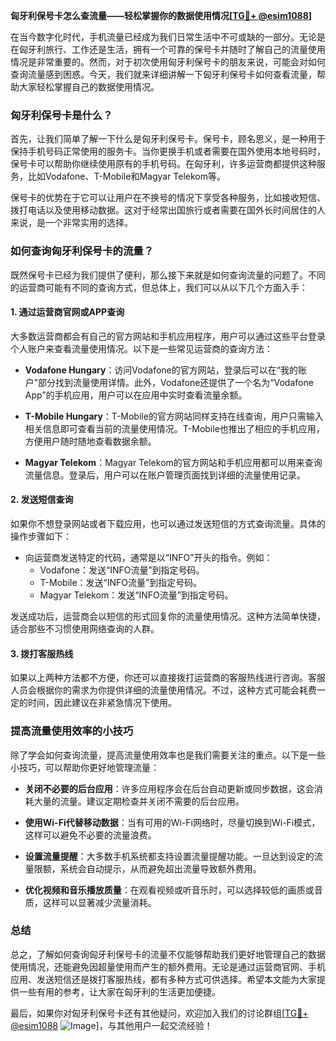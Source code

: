 **匈牙利保号卡怎么查流量——轻松掌握你的数据使用情况[[TG💪+ @esim1088](https://t.me/s/esim1088)]**

在当今数字化时代，手机流量已经成为我们日常生活中不可或缺的一部分。无论是在匈牙利旅行、工作还是生活，拥有一个可靠的保号卡并随时了解自己的流量使用情况是非常重要的。然而，对于初次使用匈牙利保号卡的朋友来说，可能会对如何查询流量感到困惑。今天，我们就来详细讲解一下匈牙利保号卡如何查看流量，帮助大家轻松掌握自己的数据使用情况。

### 匈牙利保号卡是什么？

首先，让我们简单了解一下什么是匈牙利保号卡。保号卡，顾名思义，是一种用于保持手机号码正常使用的服务卡。当你更换手机或者需要在国外使用本地号码时，保号卡可以帮助你继续使用原有的手机号码。在匈牙利，许多运营商都提供这种服务，比如Vodafone、T-Mobile和Magyar Telekom等。

保号卡的优势在于它可以让用户在不换号的情况下享受各种服务，比如接收短信、拨打电话以及使用移动数据。这对于经常出国旅行或者需要在国外长时间居住的人来说，是一个非常实用的选择。

### 如何查询匈牙利保号卡的流量？

既然保号卡已经为我们提供了便利，那么接下来就是如何查询流量的问题了。不同的运营商可能有不同的查询方式，但总体上，我们可以从以下几个方面入手：

#### 1. 通过运营商官网或APP查询

大多数运营商都会有自己的官方网站和手机应用程序，用户可以通过这些平台登录个人账户来查看流量使用情况。以下是一些常见运营商的查询方法：

- **Vodafone Hungary**：访问Vodafone的官方网站，登录后可以在“我的账户”部分找到流量使用详情。此外，Vodafone还提供了一个名为“Vodafone App”的手机应用，用户可以在应用中实时查看流量余额。
  
- **T-Mobile Hungary**：T-Mobile的官方网站同样支持在线查询，用户只需输入相关信息即可查看当前的流量使用情况。T-Mobile也推出了相应的手机应用，方便用户随时随地查看数据余额。

- **Magyar Telekom**：Magyar Telekom的官方网站和手机应用都可以用来查询流量信息。登录后，用户可以在账户管理页面找到详细的流量使用记录。

#### 2. 发送短信查询

如果你不想登录网站或者下载应用，也可以通过发送短信的方式查询流量。具体的操作步骤如下：

- 向运营商发送特定的代码，通常是以“INFO”开头的指令。例如：
  - Vodafone：发送“INFO流量”到指定号码。
  - T-Mobile：发送“INFO流量”到指定号码。
  - Magyar Telekom：发送“INFO流量”到指定号码。

发送成功后，运营商会以短信的形式回复你的流量使用情况。这种方法简单快捷，适合那些不习惯使用网络查询的人群。

#### 3. 拨打客服热线

如果以上两种方法都不方便，你还可以直接拨打运营商的客服热线进行咨询。客服人员会根据你的需求为你提供详细的流量使用情况。不过，这种方式可能会耗费一定的时间，因此建议在非紧急情况下使用。

### 提高流量使用效率的小技巧

除了学会如何查询流量，提高流量使用效率也是我们需要关注的重点。以下是一些小技巧，可以帮助你更好地管理流量：

- **关闭不必要的后台应用**：许多应用程序会在后台自动更新或同步数据，这会消耗大量的流量。建议定期检查并关闭不需要的后台应用。
  
- **使用Wi-Fi代替移动数据**：当有可用的Wi-Fi网络时，尽量切换到Wi-Fi模式，这样可以避免不必要的流量浪费。

- **设置流量提醒**：大多数手机系统都支持设置流量提醒功能。一旦达到设定的流量限额，系统会自动提示，从而避免超出流量导致额外费用。

- **优化视频和音乐播放质量**：在观看视频或听音乐时，可以选择较低的画质或音质，这样可以显著减少流量消耗。

### 总结

总之，了解如何查询匈牙利保号卡的流量不仅能够帮助我们更好地管理自己的数据使用情况，还能避免因超量使用而产生的额外费用。无论是通过运营商官网、手机应用、发送短信还是拨打客服热线，都有多种方式可供选择。希望本文能为大家提供一些有用的参考，让大家在匈牙利的生活更加便捷。

最后，如果你对匈牙利保号卡还有其他疑问，欢迎加入我们的讨论群组[[TG💪+ @esim1088](https://t.me/s/esim1088) ![Image](https://i.postimg.cc/4NQfJmqS/Snipaste-2025-05-13-00-14-12.png)]，与其他用户一起交流经验！